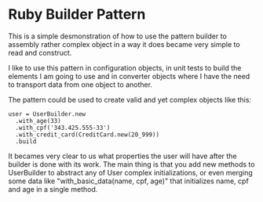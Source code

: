 # Ruby Builder Pattern

This is a simple desmonstration of how to use the pattern builder to assembly rather complex object in a way it does became very simple to read and construct. 

I like to use this pattern in configuration objects, in unit tests to build the elements I am going to use and in converter objects where I have the need to transport data from one object to another.

The pattern could be used to create valid and yet complex objects like this:

    user = UserBuilder.new
      .with_age(33)
      .with_cpf('343.425.555-33')
      .with_credit_card(CreditCard.new(20_999))
      .build

It becames very clear to us what properties the user will have after the builder is done with its work. The main thing is that you add new methods to UserBuilder to abstract any of User complex initializations, or even merging some data like "with_basic_data(name, cpf, age)" that initializes name, cpf and age in a single method.